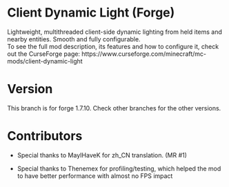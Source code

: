 # Client Dynamic Light (Forge)
<span>
Lightweight, multithreaded client-side dynamic lighting from held items and nearby entities. Smooth and fully configurable.
<br>
To see the full mod description, its features and how to configure it, check out the CurseForge page: https://www.curseforge.com/minecraft/mc-mods/client-dynamic-light

# Version
<span>
This branch is for forge 1.7.10. Check other branches for the other versions.

# Contributors
  
- Special thanks to MayIHaveK for zh_CN translation. (MR #1)
  
- Special thanks to Thenemex for profiling/testing, which helped the mod to have better performance with almost no FPS impact

